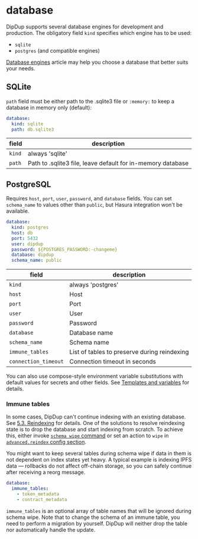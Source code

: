 # database

DipDup supports several database engines for development and production. The obligatory field `kind` specifies which engine has to be used:

* `sqlite`
* `postgres` (and compatible engines)

[Database engines](../deployment/database-engines.md) article may help you choose a database that better suits your needs.

## SQLite

`path` field must be either path to the .sqlite3 file or `:memory:` to keep a database in memory only (default):

```yaml
database:
  kind: sqlite
  path: db.sqlite3
```

| field | description |
| - | - |
| `kind` | always 'sqlite' |
| `path` | Path to .sqlite3 file, leave default for in-memory database |

## PostgreSQL

Requires `host`, `port`, `user`, `password`, and `database` fields. You can set `schema_name` to values other than `public`, but Hasura integration won't be available.

```yaml
database:
  kind: postgres
  host: db
  port: 5432
  user: dipdup
  password: ${POSTGRES_PASSWORD:-changeme}
  database: dipdup
  schema_name: public
```

| field | description |
| - | - |
| `kind` | always 'postgres' |
| `host` | Host |
| `port` | Port |
| `user` | User |
| `password` | Password |
| `database` | Database name |
| `schema_name` | Schema name |
| `immune_tables` | List of tables to preserve during reindexing |
| `connection_timeout` | Connection timeout in seconds |

<!-- TODO: Move to the upper level -->

You can also use compose-style environment variable substitutions with default values for secrets and other fields. See [Templates and variables](../getting-started/templates-and-variables.md#) for details.

### Immune tables

In some cases, DipDup can't continue indexing with an existing database. See [5.3. Reindexing](../advanced/reindexing.md) for details. One of the solutions to resolve reindexing state is to drop the database and start indexing from scratch. To achieve this, either invoke [`schema wipe` command](../cli-reference/schema-wipe.md) or set an action to `wipe` in [`advanced.reindex` config section](../config-reference/advanced.md).

You might want to keep several tables during schema wipe if data in them is not dependent on index states yet heavy. A typical example is indexing IPFS data — rollbacks do not affect off-chain storage, so you can safely continue after receiving a reorg message.

```yaml
database:
  immune_tables:
    - token_metadata
    - contract_metadata
```

`immune_tables` is an optional array of table names that will be ignored during schema wipe. Note that to change the schema of an immune table, you need to perform a migration by yourself. DipDup will neither drop the table nor automatically handle the update.
